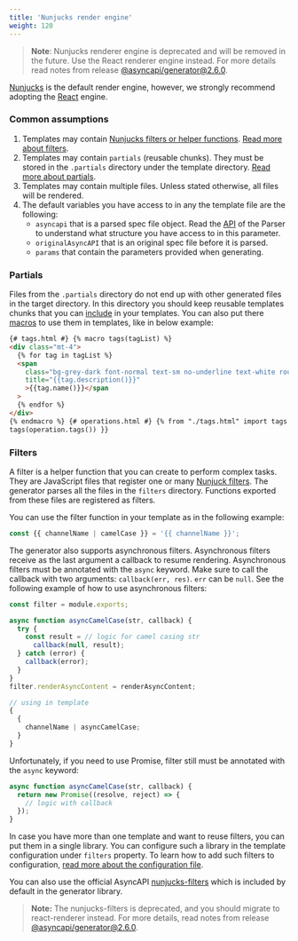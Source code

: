 ```yaml
---
title: 'Nunjucks render engine'
weight: 120
---
```


> **Note**: Nunjucks renderer engine is deprecated and will be removed in the future. Use the React renderer engine instead. For more details read notes from release [@asyncapi/generator@2.6.0](https://github.com/asyncapi/generator/releases/tag/%40asyncapi%2Fgenerator%402.6.0).

[Nunjucks](https://mozilla.github.io/nunjucks) is the default render engine, however, we strongly recommend adopting the [React](#react) engine.

### Common assumptions

1. Templates may contain [Nunjucks filters or helper functions](https://mozilla.github.io/nunjucks/templating.html#builtin-filters). [Read more about filters](#filters).
1. Templates may contain `partials` (reusable chunks). They must be stored in the `.partials` directory under the template directory. [Read more about partials](#partials).
1. Templates may contain multiple files. Unless stated otherwise, all files will be rendered.
1. The default variables you have access to in any the template file are the following:
   - `asyncapi` that is a parsed spec file object. Read the [API](https://github.com/asyncapi/parser-api/blob/master/docs/api.md#asyncapidocument) of the Parser to understand what structure you have access to in this parameter.
   - `originalAsyncAPI` that is an original spec file before it is parsed.
   - `params` that contain the parameters provided when generating.

### Partials

Files from the `.partials` directory do not end up with other generated files in the target directory. In this directory you should keep reusable templates chunks that you can [include](https://mozilla.github.io/nunjucks/templating.html#include) in your templates. You can also put there [macros](https://mozilla.github.io/nunjucks/templating.html#macro) to use them in templates, like in below example:

```html
{# tags.html #} {% macro tags(tagList) %}
<div class="mt-4">
  {% for tag in tagList %}
  <span
    class="bg-grey-dark font-normal text-sm no-underline text-white rounded lowercase mr-2 px-2 py-1"
    title="{{tag.description()}}"
    >{{tag.name()}}</span
  >
  {% endfor %}
</div>
{% endmacro %} {# operations.html #} {% from "./tags.html" import tags %} {{
tags(operation.tags()) }}
```

### Filters

A filter is a helper function that you can create to perform complex tasks. They are JavaScript files that register one or many [Nunjuck filters](https://mozilla.github.io/nunjucks/api.html#custom-filters). The generator parses all the files in the `filters` directory. Functions exported from these files are registered as filters.

You can use the filter function in your template as in the following example:

```js
const {{ channelName | camelCase }} = '{{ channelName }}';
```

The generator also supports asynchronous filters. Asynchronous filters receive as the last argument a callback to resume rendering. Asynchronous filters must be annotated with the `async` keyword. Make sure to call the callback with two arguments: `callback(err, res)`. `err` can be `null`. See the following example of how to use asynchronous filters:

```js
const filter = module.exports;

async function asyncCamelCase(str, callback) {
  try {
    const result = // logic for camel casing str
      callback(null, result);
  } catch (error) {
    callback(error);
  }
}
filter.renderAsyncContent = renderAsyncContent;

// using in template
{
  {
    channelName | asyncCamelCase;
  }
}
```

Unfortunately, if you need to use Promise, filter still must be annotated with the `async` keyword:

```js
async function asyncCamelCase(str, callback) {
  return new Promise((resolve, reject) => {
    // logic with callback
  });
}
```

In case you have more than one template and want to reuse filters, you can put them in a single library. You can configure such a library in the template configuration under `filters` property. To learn how to add such filters to configuration, [read more about the configuration file](configuration-file).

You can also use the official AsyncAPI [nunjucks-filters](https://github.com/asyncapi/generator/tree/master/apps/nunjucks-filters) which is included by default in the generator library.

> **Note:** The nunjucks-filters is deprecated, and you should migrate to react-renderer instead. For more details, read notes from release [@asyncapi/generator@2.6.0](https://github.com/asyncapi/generator/releases/tag/%40asyncapi%2Fgenerator%402.6.0).
